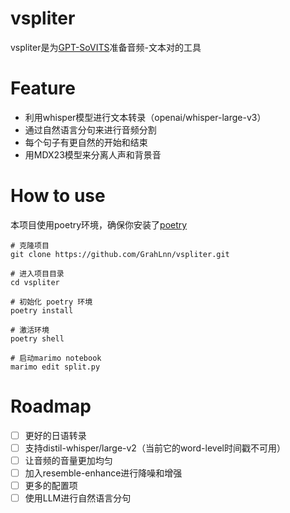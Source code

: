 # vspliter

vspliter是为[GPT-SoVITS](https://github.com/RVC-Boss/GPT-SoVITS)准备音频-文本对的工具

# Feature

- 利用whisper模型进行文本转录（openai/whisper-large-v3）
- 通过自然语言分句来进行音频分割
- 每个句子有更自然的开始和结束
- 用MDX23模型来分离人声和背景音

# How to use

本项目使用poetry环境，确保你安装了[poetry](https://python-poetry.org/docs/)

```
# 克隆项目
git clone https://github.com/GrahLnn/vspliter.git

# 进入项目目录
cd vspliter

# 初始化 poetry 环境
poetry install

# 激活环境
poetry shell

# 启动marimo notebook
marimo edit split.py
```

# Roadmap

- [ ] 更好的日语转录
- [ ] 支持distil-whisper/large-v2（当前它的word-level时间戳不可用）
- [ ] 让音频的音量更加均匀
- [ ] 加入resemble-enhance进行降噪和增强
- [ ] 更多的配置项
- [ ] 使用LLM进行自然语言分句

